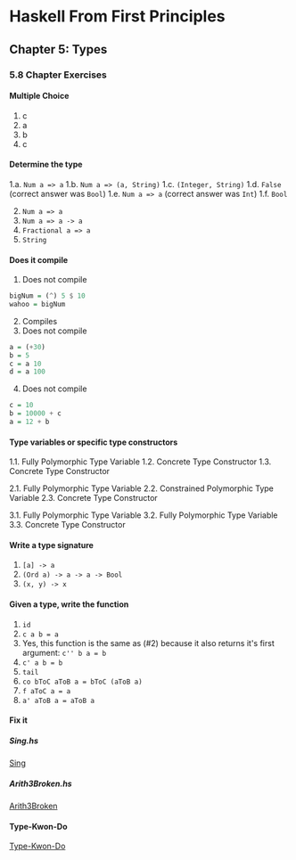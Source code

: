 # Haskell From First Principles

## Chapter 5: Types

### 5.8 Chapter Exercises

#### Multiple Choice

1. c
2. a
3. b
4. c

#### Determine the type

1.a. `Num a => a`
1.b. `Num a => (a, String)`
1.c. `(Integer, String)`
1.d. `False` (correct answer was `Bool`)
1.e. `Num a => a` (correct answer was `Int`)
1.f. `Bool`

2. `Num a => a`
3. `Num a => a -> a`
4. `Fractional a => a`
5. `String`

#### Does it compile

1. Does not compile

```haskell
bigNum = (^) 5 $ 10
wahoo = bigNum
```

2. Compiles
3. Does not compile

```haskell
a = (+30)
b = 5
c = a 10
d = a 100
```

4. Does not compile

```haskell
c = 10
b = 10000 + c
a = 12 + b
```

#### Type variables or specific type constructors

1.1. Fully Polymorphic Type Variable
1.2. Concrete Type Constructor
1.3. Concrete Type Constructor

2.1. Fully Polymorphic Type Variable
2.2. Constrained Polymorphic Type Variable
2.3. Concrete Type Constructor

3.1. Fully Polymorphic Type Variable
3.2. Fully Polymorphic Type Variable
3.3. Concrete Type Constructor

#### Write a type signature

1. `[a] -> a`
2. `(Ord a) -> a -> a -> Bool`
3. `(x, y) -> x`

#### Given a type, write the function

1. `id`
2. `c a b = a`
3. Yes, this function is the same as (#2) because it also returns it's first argument: `c'' b a = b`
4. `c' a b = b`
5. `tail`
6. `co bToC aToB a = bToC (aToB a)`
7. `f aToC a = a`
8. `a' aToB a = aToB a`

#### Fix it

##### Sing.hs

[Sing](playground/sing.hs)

##### Arith3Broken.hs

[Arith3Broken](playground/arith3broken.hs)

#### Type-Kwon-Do

[Type-Kwon-Do](playground/typeKwonDo.hs)

